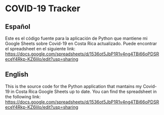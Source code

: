 # COVID-19 Tracker

## Español
Este es el código fuente para la aplicación de Python que mantiene mi Google Sheets sobre Covid-19 en Costa Rica actualizado. Puede encontrar el spreadsheet en el siguiente link: https://docs.google.com/spreadsheets/d/1536ot5JbP1R1v4ng4TBi66oPDSReceY4Rkp-KZ6liIo/edit?usp=sharing

## English
This is the source code for the Python application that mantains my Covid-19 in Costa Rica Google Sheets up to date. You can find the spreadsheet in the following link: https://docs.google.com/spreadsheets/d/1536ot5JbP1R1v4ng4TBi66oPDSReceY4Rkp-KZ6liIo/edit?usp=sharing
